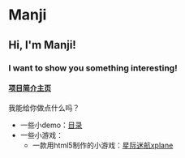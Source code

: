 Manji
=====
## Hi, I'm Manji!
### I want to show you something interesting!
#### [项目简介主页](http://xzh-loop.github.io/Manji/)

我能给你做点什么吗？
+ 一些小demo：[目录](http://xzh-loop.github.io/Manji/lab/demo/catalogue.html)
+ 一些小游戏：
	+ 一款用html5制作的小游戏：[星际迷航xplane](http://xzh-loop.github.io/Manji/lab/html5game/20140904-xplane/xplane.html)
